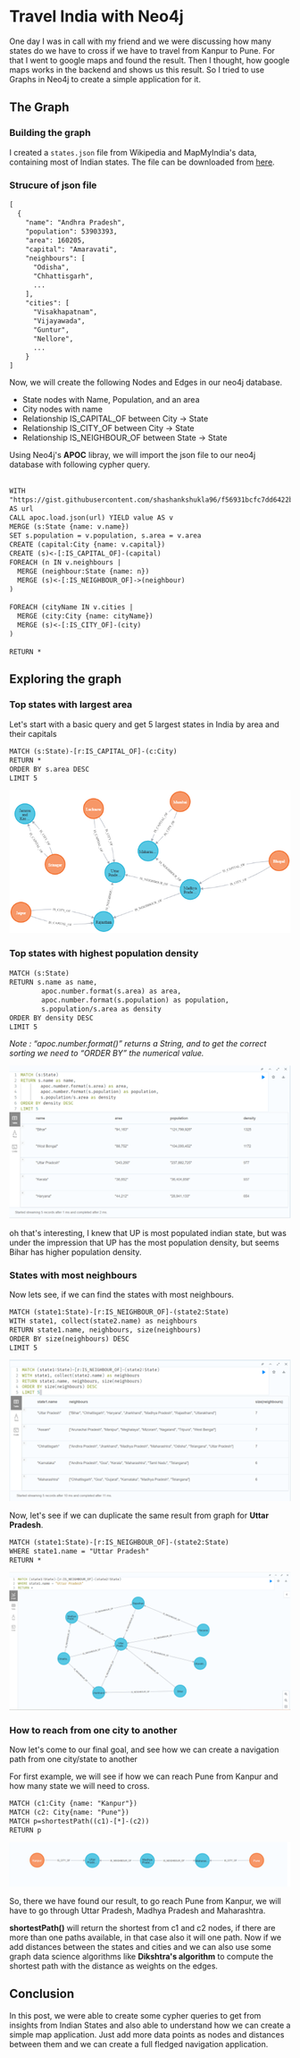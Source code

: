 # Travel India with Neo4j

One day I was in call with my friend and we were discussing how many states do we have to cross if we have to travel from Kanpur to Pune. For that I went to google maps and found the result. Then I thought, how google maps works in the backend and shows us this result. So I tried to use Graphs in Neo4j to create a simple application for it.


## The Graph

### Building the graph

I created a `states.json` file from Wikipedia and MapMyIndia's data, containing most of Indian states. The file can be downloaded from [here](https://gist.githubusercontent.com/shashankshukla96/f56931bcfc7dd6422bdc950f26dfc4dc/raw/states.json).

### Strucure of json file

```
[
  {
    "name": "Andhra Pradesh",
    "population": 53903393,
    "area": 160205,
    "capital": "Amaravati",
    "neighbours": [
      "Odisha",
      "Chhattisgarh",
      ...
    ],
    "cities": [
      "Visakhapatnam",
      "Vijayawada",
      "Guntur",
      "Nellore",
      ...
    }
]

```

Now, we will create the following Nodes and Edges in our neo4j database.

- State nodes with Name, Population, and an area
- City nodes with name
- Relationship IS_CAPITAL_OF between City -> State
- Relationship IS_CITY_OF between City -> State
- Relationship IS_NEIGHBOUR_OF between State -> State

Using Neo4j's **APOC** libray, we will import the json file to our neo4j database with following cypher query.

```

WITH "https://gist.githubusercontent.com/shashankshukla96/f56931bcfc7dd6422bdc950f26dfc4dc/raw/states.json" AS url
CALL apoc.load.json(url) YIELD value AS v
MERGE (s:State {name: v.name})
SET s.population = v.population, s.area = v.area
CREATE (capital:City {name: v.capital})
CREATE (s)<-[:IS_CAPITAL_OF]-(capital)
FOREACH (n IN v.neighbours |
  MERGE (neighbour:State {name: n})
  MERGE (s)<-[:IS_NEIGHBOUR_OF]->(neighbour)
)

FOREACH (cityName IN v.cities |
  MERGE (city:City {name: cityName})
  MERGE (s)<-[:IS_CITY_OF]-(city)
)

RETURN *

```

## Exploring the graph


### Top states with largest area

Let's start with a basic query and get 5 largest states in India by area and their capitals

```
MATCH (s:State)-[r:IS_CAPITAL_OF]-(c:City)
RETURN *
ORDER BY s.area DESC
LIMIT 5
```

![Top 5 Largest States](graph-1.png)


### Top states with highest population density

```
MATCH (s:State)
RETURN s.name as name, 
        apoc.number.format(s.area) as area, 
        apoc.number.format(s.population) as population, 
        s.population/s.area as density
ORDER BY density DESC
LIMIT 5
```

*Note : “apoc.number.format()” returns a String, and to get the correct sorting we need to “ORDER BY” the numerical value.*

![Top 5 Largest Populated States](graph-2.png)

oh that's interesting, I knew that UP is most populated indian state, but was under the impression that UP has the most population density, but seems Bihar has higher population density.

### States with most neighbours

Now lets see, if we can find the states with most neighbours.

```
MATCH (state1:State)-[r:IS_NEIGHBOUR_OF]-(state2:State)
WITH state1, collect(state2.name) as neighbours
RETURN state1.name, neighbours, size(neighbours)
ORDER BY size(neighbours) DESC
LIMIT 5
```

![Top 5 Most connected States](graph-3.png)

Now, let's see if we can duplicate the same result from graph for **Uttar Pradesh**.

```
MATCH (state1:State)-[r:IS_NEIGHBOUR_OF]-(state2:State)
WHERE state1.name = "Uttar Pradesh"
RETURN *
```

![Uttar Pradesh and its Neighbours](graph-4.png)

### How to reach from one city to another

Now let's come to our final goal, and see how we can create a navigation path from one city/state to another

For first example, we will see if how we can reach Pune from Kanpur and how many state we will need to cross.

```
MATCH (c1:City {name: "Kanpur"})
MATCH (c2: City{name: "Pune"})
MATCH p=shortestPath((c1)-[*]-(c2)) 
RETURN p
```

![Shortest Path from Kanpur to Pune](graph-5.png)

So, there we have found our result, to go reach Pune from Kanpur, we will have to go through Uttar Pradesh, Madhya Pradesh and Maharashtra.

**shortestPath()** will return the shortest from c1 and c2 nodes, if there are more than one paths available, in that case also it will one path. Now if we add distances between the states and cities and we can also use some graph data science algorithms like **Dikshtra's algorithm** to compute the shortest path with the distance as weights on the edges.

 
## Conclusion

In this post, we were able to create some cypher queries to get from insights from Indian States and also able to understand how we can create a simple map application. Just add more data points as nodes and distances between them and we can create a full fledged navigation application.

